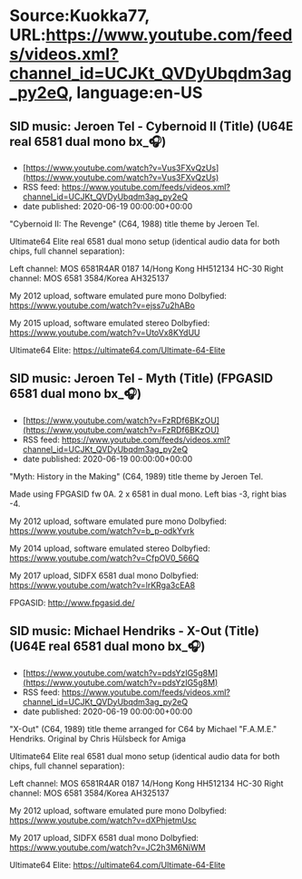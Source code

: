 # Source:Kuokka77, URL:https://www.youtube.com/feeds/videos.xml?channel_id=UCJKt_QVDyUbqdm3ag_py2eQ, language:en-US

## SID music: Jeroen Tel - Cybernoid II (Title) (U64E real 6581 dual mono bx_🎧)
 - [https://www.youtube.com/watch?v=Vus3FXvQzUs](https://www.youtube.com/watch?v=Vus3FXvQzUs)
 - RSS feed: https://www.youtube.com/feeds/videos.xml?channel_id=UCJKt_QVDyUbqdm3ag_py2eQ
 - date published: 2020-06-19 00:00:00+00:00

"Cybernoid II: The Revenge" (C64, 1988) title theme by Jeroen Tel.

Ultimate64 Elite real 6581 dual mono setup (identical audio data for both chips, full channel separation):

Left channel: MOS 6581R4AR 0187 14/Hong Kong HH512134 HC-30
Right channel: MOS 6581 3584/Korea AH325137

My 2012 upload, software emulated pure mono Dolbyfied:
https://www.youtube.com/watch?v=ejss7u2hABo

My 2015 upload, software emulated stereo Dolbyfied:
https://www.youtube.com/watch?v=UtoVx8KYdUU

Ultimate64 Elite:
https://ultimate64.com/Ultimate-64-Elite

## SID music: Jeroen Tel - Myth (Title) (FPGASID 6581 dual mono bx_🎧)
 - [https://www.youtube.com/watch?v=FzRDf6BKzOU](https://www.youtube.com/watch?v=FzRDf6BKzOU)
 - RSS feed: https://www.youtube.com/feeds/videos.xml?channel_id=UCJKt_QVDyUbqdm3ag_py2eQ
 - date published: 2020-06-19 00:00:00+00:00

"Myth: History in the Making" (C64, 1989) title theme by Jeroen Tel.

Made using FPGASID fw 0A. 2 x 6581 in dual mono. Left bias -3, right bias -4.

My 2012 upload, software emulated pure mono Dolbyfied:
https://www.youtube.com/watch?v=b_p-odkYvrk

My 2014 upload, software emulated stereo Dolbyfied:
https://www.youtube.com/watch?v=CfpOV0_566Q

My 2017 upload, SIDFX 6581 dual mono Dolbyfied:
https://www.youtube.com/watch?v=lrKRga3cEA8

FPGASID:
http://www.fpgasid.de/

## SID music: Michael Hendriks - X-Out (Title) (U64E real 6581 dual mono bx_🎧)
 - [https://www.youtube.com/watch?v=pdsYzIG5g8M](https://www.youtube.com/watch?v=pdsYzIG5g8M)
 - RSS feed: https://www.youtube.com/feeds/videos.xml?channel_id=UCJKt_QVDyUbqdm3ag_py2eQ
 - date published: 2020-06-19 00:00:00+00:00

"X-Out" (C64, 1989) title theme arranged for C64 by Michael "F.A.M.E." Hendriks. Original by Chris Hülsbeck for Amiga

Ultimate64 Elite real 6581 dual mono setup (identical audio data for both chips, full channel separation):

Left channel: MOS 6581R4AR 0187 14/Hong Kong HH512134 HC-30
Right channel: MOS 6581 3584/Korea AH325137

My 2012 upload, software emulated pure mono Dolbyfied:
https://www.youtube.com/watch?v=dXPhjetmUsc

My 2017 upload, SIDFX 6581 dual mono Dolbyfied:
https://www.youtube.com/watch?v=JC2h3M6NiWM

Ultimate64 Elite:
https://ultimate64.com/Ultimate-64-Elite

